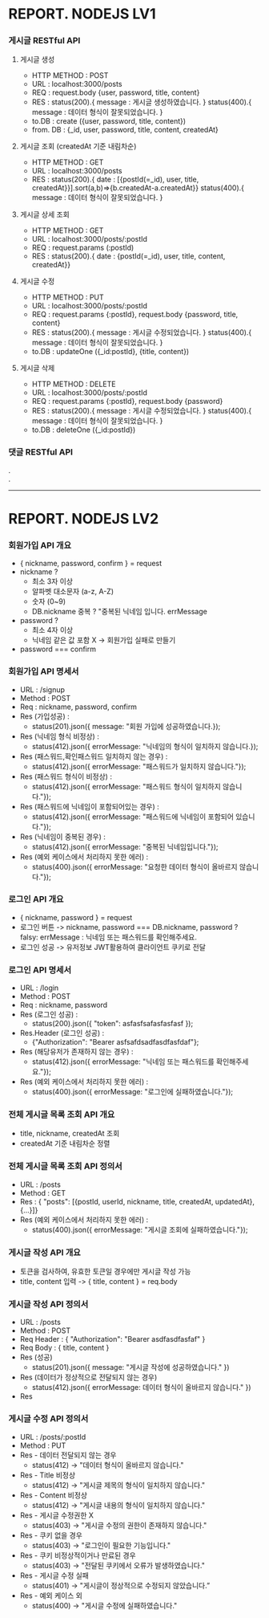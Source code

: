 # REPORT. NODEJS LV1

### 게시글 RESTful API
1. 게시글 생성
   - HTTP METHOD : POST
   - URL : localhost:3000/posts
   - REQ : request.body {user, password, title, content}
   - RES : status(200).{ message : 게시글 생성하였습니다. }
          status(400).{ message : 데이터 형식이 잘못되었습니다. }
   - to.DB : create ({user, password, title, content})
   - from. DB : {_id, user, password, title, content, createdAt}

2. 게시글 조회 (createdAt 기준 내림차순)
   - HTTP METHOD : GET
   - URL : localhost:3000/posts
   - RES : status(200).{ date : [{postId(=_id), user, title, createdAt}}].sort(a,b)=>{b.createdAt-a.createdAt}}
          status(400).{ message : 데이터 형식이 잘못되었습니다. }

3. 게시글 상세 조회
   - HTTP METHOD : GET
   - URL : localhost:3000/posts/:postId
   - REQ : request.params (:postId)
   - RES : status(200).{ date : {postId(=_id), user, title, content, createdAt}}

4. 게시글 수정
   - HTTP METHOD : PUT
   - URL : localhost:3000/posts/:postId
   - REQ : request.params {:postId}, request.body {password, title, content}
   - RES : status(200).{ message : 게시글 수정되었습니다. }
          status(400).{ message : 데이터 형식이 잘못되었습니다. }
   - to.DB : updateOne ({_id:postId}, {title, content})

5. 게시글 삭제
   - HTTP METHOD : DELETE
   - URL : localhost:3000/posts/:postId
   - REQ : request.params {:postId}, request.body {password}
   - RES : status(200).{ message : 게시글 수정되었습니다. }
          status(400).{ message : 데이터 형식이 잘못되었습니다. }
   - to.DB : deleteOne ({_id:postId})


### 댓글 RESTful API
.   
.
***
# REPORT. NODEJS LV2

### 회원가입 API 개요
   - { nickname, password, confirm } = request
   - nickname ?
      - 최소 3자 이상
      - 알파벳 대소문자 (a-z, A-Z)
      - 숫자 (0~9)
      - DB.nickname 중복 ? "중복된 닉네임 입니다. errMessage
   - password ?
      - 최소 4자 이상
      - 닉네임 같은 값 포함 X -> 회원가입 실패로 만들기
   - password === confirm
### 회원가입 API 명세서  
   - URL : /signup
   - Method : POST
   - Req : nickname, password, confirm
   - Res (가입성공) :
      - status(201).json({ message: "회원 가입에 성공하였습니다.});
   - Res (닉네임 형식 비정상) :
      - status(412).json({ errorMessage: "닉네임의 형식이 일치하지 않습니다.});
   - Res (패스워드,확인패스워드 일치하지 않는 경우) :
      - status(412).json({ errorMessage: "패스워드가 일치하지 않습니다."});
   - Res (패스워드 형식이 비정상) :
      - status(412).json({ errorMessage: "패스워드 형식이 일치하지 않습니다."});
   - Res (패스워드에 닉네임이 포함되어있는 경우) :
      - status(412).json({ errorMessage: "패스워드에 닉네임이 포함되어 있습니다."});
   - Res (닉네임이 중복된 경우) :
      - status(412).json({ errorMessage: "중복된 닉네임입니다."});
   - Res (예외 케이스에서 처리하지 못한 에러) :
      - status(400).json({ errorMessage: "요청한 데이터 형식이 올바르지 않습니다."});

### 로그인 API 개요
   - { nickname, password } = request
   - 로그인 버튼 -> nickname, password === DB.nickname, password ?   
      falsy: errMessage : 닉네임 또는 패스워드를 확인해주세요.
   - 로그인 성공 -> 유저정보 JWT활용하여 클라이언트 쿠키로 전달

### 로그인 API 명세서
   - URL : /login
   - Method : POST
   - Req : nickname, password
   - Res (로그인 성공) :
      - status(200).json({ "token": asfasfsafasfasfasf });
   - Res.Header (로그인 성공) :
      - {"Authorization": "Bearer asfsafdsadfasdfasfdaf"};
   - Res (해당유저가 존재하지 않는 경우) :
      - status(412).json({ errorMessage: "닉네임 또는 패스워드를 확인해주세요."});
   - Res (예외 케이스에서 처리하지 못한 에러) :
      - status(400).json({ errorMessage: "로그인에 실패하였습니다."});


### 전체 게시글 목록 조회 API 개요
   - title, nickname, createdAt 조회
   - createdAt 기준 내림차순 정렬

### 전체 게시글 목록 조회 API 정의서
   - URL : /posts
   - Method : GET
   - Res : { "posts": [{postId, userId, nickname, title, createdAt, updatedAt}, {...}]}
   - Res (예외 케이스에서 처리하지 못한 에러) :
      - status(400).json({ errorMessage: "게시글 조회에 실패하였습니다."});

### 게시글 작성 API 개요
   - 토큰을 검사하여, 유효한 토큰일 경우에만 게시글 작성 가능
   - title, content 입력 -> { title, content } = req.body

### 게시글 작성 API 정의서
   - URL : /posts
   - Method : POST
   - Req Header : { "Authorization": "Bearer asdfasdfasfaf" }
   - Req Body : { title, content }
   - Res (성공)
      - status(201).json({ message: "게시글 작성에 성공하였습니다." })
   - Res (데이터가 정상적으로 전달되지 않는 경우)
      - status(412).json({ errorMessage: 데이터 형식이 올바르지 않습니다." })
   - Res

### 게시글 수정 API 정의서
   - URL : /posts/:postId
   - Method : PUT
   - Res - 데이터 전달되지 않는 경우
     - status(412) -> "데이터 형식이 올바르지 않습니다."
   - Res - Title 비정상
      - status(412) -> "게시글 제목의 형식이 일치하지 않습니다."
   - Res - Content 비정상
      - status(412) -> "게시글 내용의 형식이 일치하지 않습니다."
   - Res - 게시글 수정권한 X
     - status(403) -> "게시글 수정의 권한이 존재하지 않습니다."
   - Res - 쿠키 없을 경우
     - status(403) -> "로그인이 필요한 기능입니다."
   - Res - 쿠키 비정상적이거나 만료된 경우
     - status(403) -> "전달된 쿠키에서 오류가 발생하였습니다."
   - Res - 게시글 수정 실패
     - status(401) -> "게시글이 정상적으로 수정되지 않았습니다.”
   - Res - 예외 케이스 외
     - status(400) -> "게시글 수정에 실패하였습니다."
